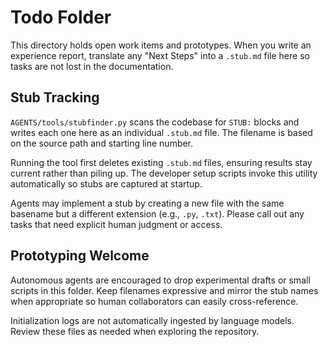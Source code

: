 # Todo Folder

This directory holds open work items and prototypes. When you write an experience report, translate any "Next Steps" into a `.stub.md` file here so tasks are not lost in the documentation.

## Stub Tracking

`AGENTS/tools/stubfinder.py` scans the codebase for `STUB:` blocks and writes
each one here as an individual `.stub.md` file. The filename is based on the
source path and starting line number.

Running the tool first deletes existing `.stub.md` files, ensuring results stay
current rather than piling up. The developer setup scripts invoke this utility
automatically so stubs are captured at startup.

Agents may implement a stub by creating a new file with the same basename but a
different extension (e.g., `.py`, `.txt`). Please call out any tasks that need
explicit human judgment or access.

## Prototyping Welcome

Autonomous agents are encouraged to drop experimental drafts or small scripts in
this folder. Keep filenames expressive and mirror the stub names when
appropriate so human collaborators can easily cross-reference.

Initialization logs are not automatically ingested by language models. Review
these files as needed when exploring the repository.
